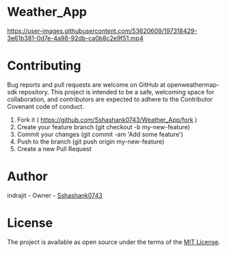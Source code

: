 # Weather_App



https://user-images.githubusercontent.com/53620609/197318429-3e61b381-0d7e-4a98-92db-ca0b8c2e9f51.mp4



# Contributing
Bug reports and pull requests are welcome on GitHub at openweathermap-sdk repository. This project is intended to be a safe, welcoming space for collaboration, and contributors are expected to adhere to the Contributor Covenant code of conduct.

1. Fork it ( https://github.com/Sshashank0743/Weather_App/fork )
2. Create your feature branch (git checkout -b my-new-feature)
3. Commit your changes (git commit -am 'Add some feature')
4. Push to the branch (git push origin my-new-feature)
5. Create a new Pull Request

# Author
indrajit - Owner - [Sshashank0743](https://github.com/Sshashank0743)


# License
The project is available as open source under the terms of the [MIT License](https://opensource.org/licenses/MIT).
